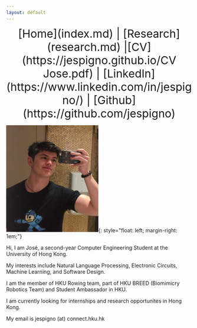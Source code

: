```yaml
---
layout: default
---
```


<div style="font-size: 30px; text-align: center;" markdown="1">
[Home](index.md) | [Research](research.md) |[CV](https://jespigno.github.io/CV Jose.pdf) | [LinkedIn](https://www.linkedin.com/in/jespigno/) | [Github](https://github.com/jespigno) 
</div>

[<img src="profile.jpeg" width="250"/>](profile.jpeg){: style="float: left; margin-right: 1em;"}

Hi, I am José, a second-year Computer Engineering Student at the University of Hong Kong.

My interests include Natural Language Processing, Electronic Circuits, Machine Learning, and Software Design.

I am the member of HKU Rowing team, part of HKU BREED (Biomimicry Robotics Team) and Student Ambassador in HKU.

I am currently looking for internships and research opportunites in Hong Kong.

My email is jespigno (at) connect.hku.hk


